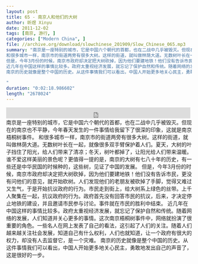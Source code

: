 ```yaml
---
layout: post
title: 65 - 南京人和他们的大树
author: 昕煜 Xinyu
date: 2011-12-02
tags: [南京, 游行, ]
categories: ["Modern China", ]
file: //archive.org/download/slowchinese_201909/Slow_Chinese_065.mp3
summary: "南京是一座特别的城市，它是中国六个朝代的首都，也在二战中几乎被毁灭。但现在的南京也不平静，今年春天发生的一件事情给我留下了很深的印象，这就是南京梧桐树事件。
和很多城市一样，南京市的街道两旁有很多大树。这样的街道，就叫做林荫大道。无数树叶长在一起，就像很多双手臂保护着人们。夏天，大树的叶子挡住了阳光，给人们带来了清凉；冬天，树叶都掉了，让阳光给人们带来温暖。谁不爱这样美丽的景色呢？更值得一提的是，南京的大树有七八十年的历史，有一些还是中华民国的时候种的，这些树，见证了中国的发展。
但是，今年3月份的时候，南京市政府却决定把大树砍掉，因为他们要建地铁！他们没有告诉市民，更没有问他们的意见，就开始砍树。人们发现他们的老朋友被砍掉了手脚，觉得又难过又生气，于是开始抗议政府的行为。市民走到街上，给大树系上绿色的丝带。上千人聚集在一起，抗议政府的行为。政府首先没有回答市民的抗议，后来，才决定停止地铁的建设，并且邀请市民参与讨论。事件就在市民的胜利中结束。
近几年在中国这样的事情比较多。政府太重视经济发展，就忘记了保护自然和传统。随着网络的发展，人们知道并关心更多的事情。这次南京梧桐树事件中，网络就扮演了很重要的角色。一些名人在网上发表了自己的看法，这引起了人们的关注。随着人们越来越关注社会发展，知道自己有什么权利，人们也就知道，让一个政府有很大的权力，却没有人去监督它，是一个灾难。
南京的历史就像是整个中国的历史。从这件事情我们可以看出，中国人开始更多地关心民主，勇敢地发出自己的声音了，这是很好的一步。
 
"
duration: "0:02:18.986602"
length: "2678024"
---
```


<iframe src="https://archive.org/embed/slowchinese_201909/Slow_Chinese_065.mp3" width="500" height="30" frameborder="0" webkitallowfullscreen="true" mozallowfullscreen="true" allowfullscreen></iframe>
南京是一座特别的城市，它是中国六个朝代的首都，也在二战中几乎被毁灭。但现在的南京也不平静，今年春天发生的一件事情给我留下了很深的印象，这就是南京梧桐树事件。
和很多城市一样，南京市的街道两旁有很多大树。这样的街道，就叫做林荫大道。无数树叶长在一起，就像很多双手臂保护着人们。夏天，大树的叶子挡住了阳光，给人们带来了清凉；冬天，树叶都掉了，让阳光给人们带来温暖。谁不爱这样美丽的景色呢？更值得一提的是，南京的大树有七八十年的历史，有一些还是中华民国的时候种的，这些树，见证了中国的发展。
但是，今年3月份的时候，南京市政府却决定把大树砍掉，因为他们要建地铁！他们没有告诉市民，更没有问他们的意见，就开始砍树。人们发现他们的老朋友被砍掉了手脚，觉得又难过又生气，于是开始抗议政府的行为。市民走到街上，给大树系上绿色的丝带。上千人聚集在一起，抗议政府的行为。政府首先没有回答市民的抗议，后来，才决定停止地铁的建设，并且邀请市民参与讨论。事件就在市民的胜利中结束。
近几年在中国这样的事情比较多。政府太重视经济发展，就忘记了保护自然和传统。随着网络的发展，人们知道并关心更多的事情。这次南京梧桐树事件中，网络就扮演了很重要的角色。一些名人在网上发表了自己的看法，这引起了人们的关注。随着人们越来越关注社会发展，知道自己有什么权利，人们也就知道，让一个政府有很大的权力，却没有人去监督它，是一个灾难。
南京的历史就像是整个中国的历史。从这件事情我们可以看出，中国人开始更多地关心民主，勇敢地发出自己的声音了，这是很好的一步。
 
